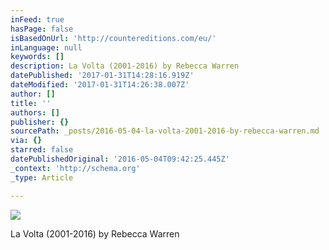```yaml
---
inFeed: true
hasPage: false
isBasedOnUrl: 'http://countereditions.com/eu/'
inLanguage: null
keywords: []
description: La Volta (2001-2016) by Rebecca Warren
datePublished: '2017-01-31T14:28:16.919Z'
dateModified: '2017-01-31T14:26:38.007Z'
author: []
title: ''
authors: []
publisher: {}
sourcePath: _posts/2016-05-04-la-volta-2001-2016-by-rebecca-warren.md
via: {}
starred: false
datePublishedOriginal: '2016-05-04T09:42:25.445Z'
_context: 'http://schema.org'
_type: Article

---
```

![](http://countereditions.com/media/wysiwyg/LaVolta-homepage.jpg)

La Volta (2001-2016) by Rebecca Warren